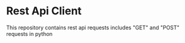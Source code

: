 # Rest Api Client
This repository contains rest api requests includes "GET" and "POST" requests in python
